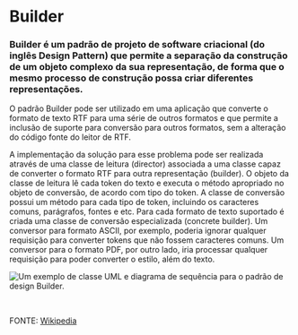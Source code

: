 # Builder

### Builder é um padrão de projeto de software criacional (do inglês Design Pattern) que permite a separação da construção de um objeto complexo da sua representação, de forma que o mesmo processo de construção possa criar diferentes representações.

O padrão Builder pode ser utilizado em uma aplicação que converte o formato de texto RTF para uma série de outros formatos e que permite a inclusão de suporte para conversão para outros formatos, sem a alteração do código fonte do leitor de RTF.

A implementação da solução para esse problema pode ser realizada através de uma classe de leitura (director) associada a uma classe capaz de converter o formato RTF para outra representação (builder). O objeto da classe de leitura lê cada token do texto e executa o método apropriado no objeto de conversão, de acordo com tipo do token. A classe de conversão possui um método para cada tipo de token, incluindo os caracteres comuns, parágrafos, fontes e etc. Para cada formato de texto suportado é criada uma classe de conversão especializada (concrete builder). Um conversor para formato ASCII, por exemplo, poderia ignorar qualquer requisição para converter tokens que não fossem caracteres comuns. Um conversor para o formato PDF, por outro lado, iria processar qualquer requisição para poder converter o estilo, além do texto.

![Um exemplo de classe UML e diagrama de sequência para o padrão de design Builder.](https://upload.wikimedia.org/wikipedia/commons/8/87/W3sDesign_Builder_Design_Pattern_UML.jpg)

<br>

FONTE: [Wikipedia](https://en.wikipedia.org/wiki/Builder_pattern)
